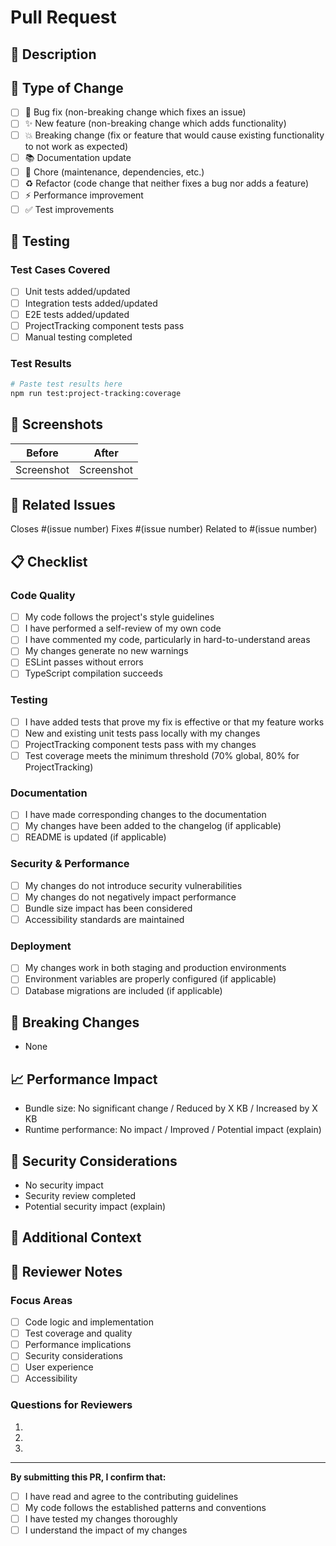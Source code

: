 # Pull Request

## 📝 Description

<!-- Provide a brief description of the changes in this PR -->

## 🎯 Type of Change

<!-- Mark the relevant option with an "x" -->

- [ ] 🐛 Bug fix (non-breaking change which fixes an issue)
- [ ] ✨ New feature (non-breaking change which adds functionality)
- [ ] 💥 Breaking change (fix or feature that would cause existing functionality to not work as expected)
- [ ] 📚 Documentation update
- [ ] 🔧 Chore (maintenance, dependencies, etc.)
- [ ] ♻️ Refactor (code change that neither fixes a bug nor adds a feature)
- [ ] ⚡ Performance improvement
- [ ] ✅ Test improvements

## 🧪 Testing

<!-- Describe the tests you ran to verify your changes -->

### Test Cases Covered

- [ ] Unit tests added/updated
- [ ] Integration tests added/updated
- [ ] E2E tests added/updated
- [ ] ProjectTracking component tests pass
- [ ] Manual testing completed

### Test Results

```bash
# Paste test results here
npm run test:project-tracking:coverage
```

## 📸 Screenshots

<!-- Add screenshots if applicable -->

| Before | After |
|--------|-------|
| Screenshot | Screenshot |

## 🔄 Related Issues

<!-- Link related issues -->

Closes #(issue number)
Fixes #(issue number)
Related to #(issue number)

## 📋 Checklist

### Code Quality

- [ ] My code follows the project's style guidelines
- [ ] I have performed a self-review of my own code
- [ ] I have commented my code, particularly in hard-to-understand areas
- [ ] My changes generate no new warnings
- [ ] ESLint passes without errors
- [ ] TypeScript compilation succeeds

### Testing

- [ ] I have added tests that prove my fix is effective or that my feature works
- [ ] New and existing unit tests pass locally with my changes
- [ ] ProjectTracking component tests pass with my changes
- [ ] Test coverage meets the minimum threshold (70% global, 80% for ProjectTracking)

### Documentation

- [ ] I have made corresponding changes to the documentation
- [ ] My changes have been added to the changelog (if applicable)
- [ ] README is updated (if applicable)

### Security & Performance

- [ ] My changes do not introduce security vulnerabilities
- [ ] My changes do not negatively impact performance
- [ ] Bundle size impact has been considered
- [ ] Accessibility standards are maintained

### Deployment

- [ ] My changes work in both staging and production environments
- [ ] Environment variables are properly configured (if applicable)
- [ ] Database migrations are included (if applicable)

## 🚨 Breaking Changes

<!-- List any breaking changes -->

- None

## 📈 Performance Impact

<!-- Describe any performance implications -->

- Bundle size: No significant change / Reduced by X KB / Increased by X KB
- Runtime performance: No impact / Improved / Potential impact (explain)

## 🔐 Security Considerations

<!-- Describe any security implications -->

- No security impact
- Security review completed
- Potential security impact (explain)

## 🔗 Additional Context

<!-- Add any other context about the PR here -->

## 📝 Reviewer Notes

<!-- Any specific areas you'd like reviewers to focus on -->

### Focus Areas

- [ ] Code logic and implementation
- [ ] Test coverage and quality
- [ ] Performance implications
- [ ] Security considerations
- [ ] User experience
- [ ] Accessibility

### Questions for Reviewers

<!-- Any specific questions you have for reviewers -->

1. 
2. 
3. 

---

**By submitting this PR, I confirm that:**

- [ ] I have read and agree to the contributing guidelines
- [ ] My code follows the established patterns and conventions
- [ ] I have tested my changes thoroughly
- [ ] I understand the impact of my changes